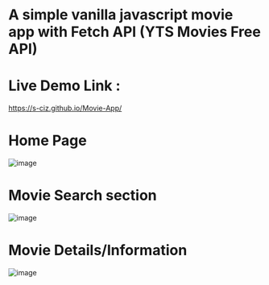 # A simple vanilla javascript movie app with Fetch API (YTS Movies Free API) 
# Live Demo Link : 
https://s-ciz.github.io/Movie-App/

# Home Page
![image](https://github.com/S-ciz/Movie-App/assets/95995178/cb478246-3da8-41d3-b7c9-dcebf4d7a6a4) 
# Movie Search section
![image](https://github.com/S-ciz/Movie-App/assets/95995178/adcd3c23-27c4-41d4-b726-8d4eb4334b1b)

# Movie Details/Information 
![image](https://github.com/S-ciz/Movie-App/assets/95995178/d753adfa-2c5b-4982-857e-9e951f021375)


